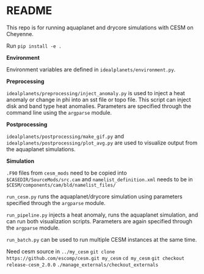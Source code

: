 # README #

This repo is for running aquaplanet and drycore simulations with CESM on Cheyenne.

Run `pip install -e .`

**Environment**

Environment variables are defined in `idealplanets/environment.py`.

**Preprocessing**

`idealplanets/preprocessing/inject_anomaly.py` is used to inject a heat anomaly or change in phi into an sst file or topo file. This script can inject disk and band type heat anomalies. Parameters are specified through the command line using the `argparse` module.

**Postprocessing**

`idealplanets/postprocessing/make_gif.py` and `idealplanets/postprocessing/plot_avg.py` are used to visualize output from the aquaplanet simulations.

**Simulation**

`.F90` files from `cesm_mods` need to be copied into `$CASEDIR/SourceMods/src.cam` and `namelist_definition.xml` needs to be in `$CESM/components/cam/bld/namelist_files/`

`run_cesm.py` runs the aquaplanet/drycore simulation using parameters specified through the `argparse` module.

`run_pipeline.py` injects a heat anomaly, runs the aquaplanet simulation, and can run both visualization scripts. Parameters are again specified through the `argparse` module. 

`run_batch.py` can be used to run multiple CESM instances at the same time.

Need cesm source in `../my_cesm`
`git clone https://github.com/escomp/cesm.git my_cesm`
`cd my_cesm`
`git checkout release-cesm_2.0.0`
`./manage_externals/checkout_externals` 

